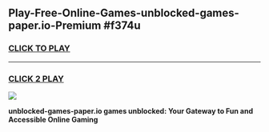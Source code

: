 
## Play-Free-Online-Games-unblocked-games-paper.io-Premium #f374u
<h3>
<a href="https://premium.freeplayer.one?title=unblocked-games-paper.io&ref=8M">CLICK TO PLAY</a></h3>
<hr>

<h3>
<a href="https://premium.freeplayer.one?title=unblocked-games-paper.io&ref=8M">CLICK 2 PLAY</a>
  
</h3>

<a href="https://premium.freeplayer.one?title=unblocked-games-paper.io&ref=8M"><img src="https://clearcache.store/games.png"></a>


**unblocked-games-paper.io games unblocked: Your Gateway to Fun and Accessible Online Gaming**
